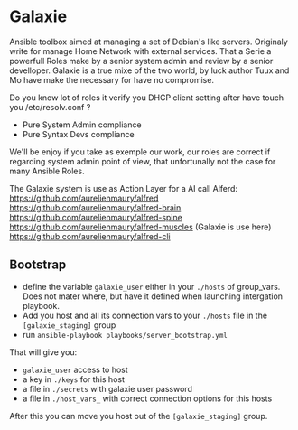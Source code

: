 # Galaxie

Ansible toolbox aimed at managing a set of Debian's like servers. Originaly write for manage Home Network with external services.
That a Serie a powerfull Roles make by a senior system admin and review by a senior develloper.
Galaxie is a true mixe of the two world, by luck author Tuux and Mo have make the necessary for have no compromise.

Do you know lot of roles it verify you DHCP client setting after have touch you /etc/resolv.conf ?

- Pure System Admin compliance
- Pure Syntax Devs compliance

We'll be enjoy if you take as exemple our work, our roles are correct if regarding system admin point of view, that unfortunally not the case for many Ansible Roles. 

The Galaxie system is use as Action Layer for a AI call Alferd: 
 https://github.com/aurelienmaury/alfred
 https://github.com/aurelienmaury/alfred-brain
 https://github.com/aurelienmaury/alfred-spine
 https://github.com/aurelienmaury/alfred-muscles (Galaxie is use here)
 https://github.com/aurelienmaury/alfred-cli


## Bootstrap

* define the variable `galaxie_user` either in your `./hosts` of group_vars. Does not mater where, but have it defined when launching intergation playbook.
* Add you host and all its connection vars to your `./hosts` file in the `[galaxie_staging]` group
* run `ansible-playbook playbooks/server_bootstrap.yml`

That will give you:

* `galaxie_user` access to host
* a key in `./keys` for this host
* a file in `./secrets` with galaxie user password
* a file in `./host_vars_` with correct connection options for this hosts

After this you can move you host out of the `[galaxie_staging]` group.